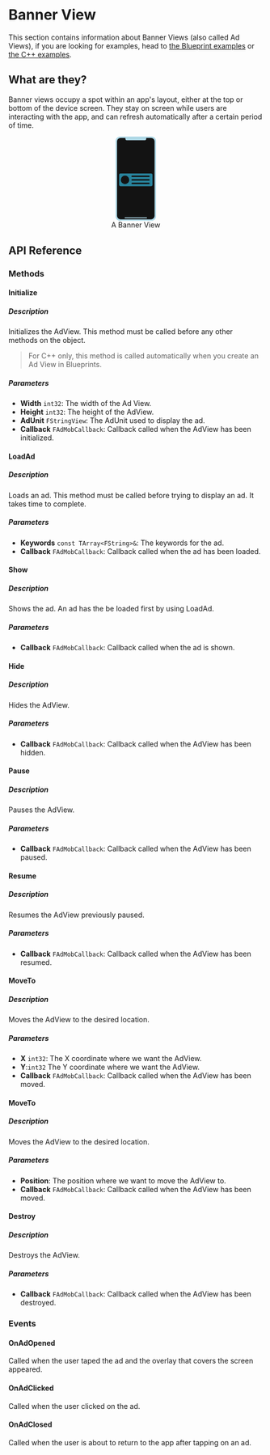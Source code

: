 # Banner View
This section contains information about Banner Views (also called Ad Views), if you are looking for examples, head to [the Blueprint examples](/blueprintbannerview) or [the C++ examples](/cppbannerview).

## What are they?
Banner views occupy a spot within an app's layout, either at the top or bottom of the device screen. They stay on screen while users are interacting with the app, and can refresh automatically after a certain period of time. 

<div style="text-align:center">
<svg version="1.1" xmlns="http://www.w3.org/2000/svg" xmlns:xlink="http://www.w3.org/1999/xlink" x="0px" y="0px" width="80px" height="auto" viewBox="0 0 140 291.35" style="overflow:visible;enable-background:new 0 0 140 291.35;" xml:space="preserve">
<style type="text/css">
	.st0{fill:#AED8E6;}
	.st1{fill:#378AAD;}
	.st2{fill:#131313;}
	.st3{fill:#28829B;}
</style>
<defs>
</defs>
<g>
	<path class="st0" d="M124.85,291.35H15.15C6.78,291.35,0,284.57,0,276.2V15.15C0,6.78,6.78,0,15.15,0h109.69
		C133.22,0,140,6.78,140,15.15V276.2C140,284.57,133.22,291.35,124.85,291.35z"/>
	<polyline class="st1" points="60.16,132.01 60.16,155.98 84.46,144 	"/>
	<path class="st2" d="M122.62,286.35H17.38c-6.84,0-12.38-5.54-12.38-12.38V17.38C5,10.54,10.54,5,17.38,5h105.24
		C129.46,5,135,10.54,135,17.38v256.59C135,280.81,129.46,286.35,122.62,286.35z"/>
	<path class="st0" d="M101.56,12.72H38.44c-2.47,0-4.47-2-4.47-4.47V3.15h72.07v5.09C106.03,10.71,104.03,12.72,101.56,12.72z"/>
	<path class="st3" d="M123.17,171.82H16.8c-2.55,0-4.61-2.06-4.61-4.61v-34.69c0-2.55,2.06-4.61,4.61-4.61h106.37
		c2.55,0,4.61,2.06,4.61,4.61v34.69C127.78,169.76,125.72,171.82,123.17,171.82z"/>
	<path class="st0" d="M107.22,282.69H32.78c-0.86,0-1.56-0.7-1.56-1.56l0,0c0-0.86,0.7-1.56,1.56-1.56h74.44
		c0.86,0,1.56,0.7,1.56,1.56l0,0C108.78,281.99,108.08,282.69,107.22,282.69z"/>
	<circle class="st2" cx="32.61" cy="149.87" r="14.58"/>
	<path class="st2" d="M115.58,164.45H57.34c-1.31,0-2.37-1.06-2.37-2.37v0c0-1.31,1.06-2.37,2.37-2.37h58.24
		c1.31,0,2.37,1.06,2.37,2.37v0C117.95,163.39,116.89,164.45,115.58,164.45z"/>
	<path class="st2" d="M115.58,152.23H57.34c-1.31,0-2.37-1.06-2.37-2.37l0,0c0-1.31,1.06-2.37,2.37-2.37h58.24
		c1.31,0,2.37,1.06,2.37,2.37l0,0C117.95,151.18,116.89,152.23,115.58,152.23z"/>
	<path class="st2" d="M115.58,140.02H57.34c-1.31,0-2.37-1.06-2.37-2.37l0,0c0-1.31,1.06-2.37,2.37-2.37h58.24
		c1.31,0,2.37,1.06,2.37,2.37l0,0C117.95,138.96,116.89,140.02,115.58,140.02z"/>
</g>
</svg>
<div>A Banner View</div>
</div>

## API Reference
### Methods
#### Initialize 
##### Description
Initializes the AdView. This method must be called before any other methods on the object.
> For C++ only, this method is called automatically when you create an Ad View in Blueprints.  
##### Parameters
- **Width** `int32`: The width of the Ad View.
- **Height** `int32`: The height of the AdView.
- **AdUnit** `FStringView`: The AdUnit used to display the ad.
- **Callback** `FAdMobCallback`: Callback called when the AdView has been initialized.

#### LoadAd
##### Description
Loads an ad. This method must be called before trying to display an ad. It takes time to complete.
##### Parameters

- **Keywords** `const TArray<FString>&`: The keywords for the ad.
- **Callback** `FAdMobCallback`: Callback called when the ad has been loaded.

#### Show
##### Description
Shows the ad. An ad has the be loaded first by using LoadAd.
##### Parameters
- **Callback** `FAdMobCallback`: Callback called when the ad is shown.

#### Hide
##### Description
Hides the AdView.
##### Parameters
- **Callback** `FAdMobCallback`: Callback called when the AdView has been hidden.

#### Pause
##### Description
Pauses the AdView.
##### Parameters

- **Callback** `FAdMobCallback`: Callback called when the AdView has been paused.

#### Resume
##### Description
Resumes the AdView previously paused.
##### Parameters
- **Callback** `FAdMobCallback`: Callback called when the AdView has been resumed.

#### MoveTo
##### Description
Moves the AdView to the desired location.
##### Parameters
- **X** `int32`: The X coordinate where we want the AdView.
- **Y**:`int32` The Y coordinate where we want the AdView.
- **Callback** `FAdMobCallback`: Callback called when the AdView has been moved.

#### MoveTo
##### Description
Moves the AdView to the desired location.
##### Parameters
- **Position**: The position where we want to move the AdView to.
- **Callback** `FAdMobCallback`: Callback called when the AdView has been moved.

#### Destroy
##### Description
Destroys the AdView.
##### Parameters
- **Callback** `FAdMobCallback`: Callback called when the AdView has been destroyed.

### Events
#### OnAdOpened
Called when the user taped the ad and the overlay that covers the screen appeared.

#### OnAdClicked
Called when the user clicked on the ad.

#### OnAdClosed
Called when the user is about to return to the app after tapping on an ad.




